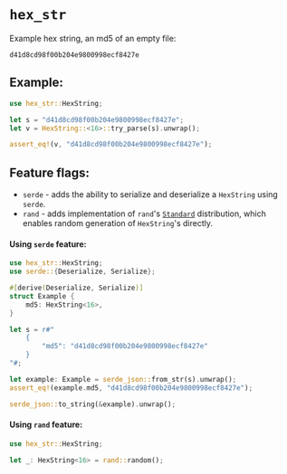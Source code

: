 # `hex_str`

Example hex string, an md5 of an empty file:
```text
d41d8cd98f00b204e9800998ecf8427e
```

## Example:
```rust
use hex_str::HexString;

let s = "d41d8cd98f00b204e9800998ecf8427e";
let v = HexString::<16>::try_parse(s).unwrap();

assert_eq!(v, "d41d8cd98f00b204e9800998ecf8427e");
```

## Feature flags:
- `serde` - adds the ability to serialize and deserialize a `HexString` using `serde`.
- `rand` - adds implementation of `rand`'s [`Standard`](https://docs.rs/rand/0.8.4/rand/distributions/struct.Standard.html)
distribution, which enables random generation of `HexString`'s directly.

#### Using `serde` feature:
```rust
use hex_str::HexString;
use serde::{Deserialize, Serialize};

#[derive(Deserialize, Serialize)]
struct Example {
    md5: HexString<16>,
}

let s = r#"
    {
        "md5": "d41d8cd98f00b204e9800998ecf8427e"
    }
"#;

let example: Example = serde_json::from_str(s).unwrap();
assert_eq!(example.md5, "d41d8cd98f00b204e9800998ecf8427e");

serde_json::to_string(&example).unwrap();
```

#### Using `rand` feature:
```rust
use hex_str::HexString;

let _: HexString<16> = rand::random();
```